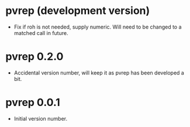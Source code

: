 # pvrep (development version)
* Fix if roh is not needed, supply numeric. Will need to be changed to a matched call 
in future. 

# pvrep 0.2.0
* Accidental version number, will keep it as pvrep has been developed a bit.

# pvrep 0.0.1

* Initial version number.
